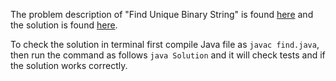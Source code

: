 The problem description of "Find Unique Binary String" is found [here](https://leetcode.com/problems/find-unique-binary-string/) and the solution is found [here](https://github.com/aurimas13/Solutions-To-Problems/blob/main/LeetCode/Java%20Solutions/Find%20Unique%20Binary%20String/find.java).

To check the solution in terminal first compile Java file as `javac find.java`, then run the command as follows `java Solution` and it will check tests and if the solution works correctly.